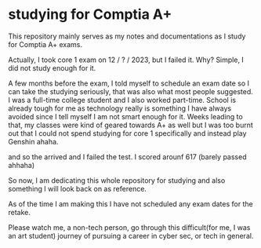 # studying for Comptia A+
This repository mainly serves as my notes and documentations as I study for Comptia A+ exams.

Actually, I took core 1 exam on 12 / ? / 2023, but I failed it. 
Why? Simple, I did not study enough for it.

A few months before the exam, I told myself to schedule an exam date so I can take the studying seriously, that was also what most people suggested.
I was a full-time college student and I also worked part-time. School is already tough for me as technology really is something I have always avoided since I tell myself I am not smart enough for it.
Weeks leading to that, my classes were kind of geared towards A+ as well but I was too burnt out that I could not spend studying for core 1 specifically and instead play Genshin ahaha.

and so the arrived and I failed the test. I scored arounf 617 (barely passed ahhaha) 

So now, I am dedicating this whole repository for studying and also something I will look back on as reference.

As of the time I am making this I have not scheduled  any exam dates for the retake.

Please watch me, a non-tech person, go through this difficult(for me, I was an art student) journey of pursuing a career in cyber sec, or tech in general.
